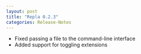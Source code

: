 ```yaml
---
layout: post
title: "Repla 0.2.3"
categories: Release-Notes
---
```


- Fixed passing a file to the command-line interface
- Added support for toggling extensions
